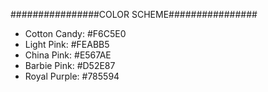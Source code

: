 ################COLOR SCHEME################
- Cotton Candy: #F6C5E0
- Light Pink: #FEABB5
- China Pink: #E567AE
- Barbie Pink: #D52E87
- Royal Purple: #785594